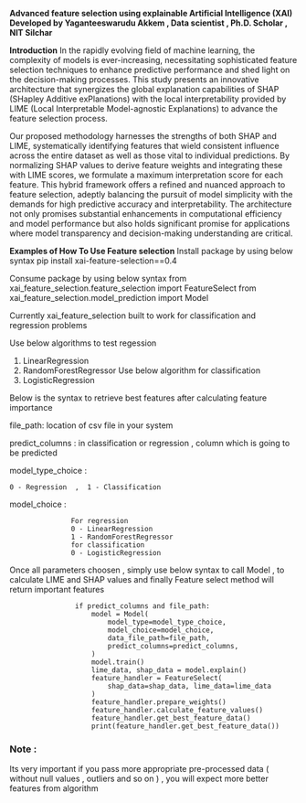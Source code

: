 **Advanced feature selection using explainable Artificial Intelligence (XAI)** 
**Developed by Yaganteeswarudu Akkem , Data scientist , Ph.D. Scholar , NIT Silchar**

**Introduction**
In the rapidly evolving field of machine learning, the complexity of models is ever-increasing, necessitating sophisticated feature selection techniques to enhance predictive performance and shed light on the decision-making processes. This study presents an innovative architecture that synergizes the global explanation capabilities of SHAP (SHapley Additive exPlanations) with the local interpretability provided by LIME (Local Interpretable Model-agnostic Explanations) to advance the feature selection process. 

Our proposed methodology harnesses the strengths of both SHAP and LIME, systematically identifying features that wield consistent influence across the entire dataset as well as those vital to individual predictions. By normalizing SHAP values to derive feature weights and integrating these with LIME scores, we formulate a maximum interpretation score for each feature. This hybrid framework offers a refined and nuanced approach to feature selection, adeptly balancing the pursuit of model simplicity with the demands for high predictive accuracy and interpretability. The architecture not only promises substantial enhancements in computational efficiency and model performance but also holds significant promise for applications where model transparency and decision-making understanding are critical.

**Examples of How To Use Feature selection**
Install package by using below syntax 
pip install xai-feature-selection==0.4


Consume package by using below syntax 
from xai_feature_selection.feature_selection import FeatureSelect
from xai_feature_selection.model_prediction import Model


Currently xai_feature_selection built to work for classification and regression problems 

Use below algorithms to test regession  
 1. LinearRegression
 2. RandomForestRegressor
Use below algorithm for  classification 
 1. LogisticRegression

Below is the syntax to retrieve best features after calculating feature importance 

file_path: location of csv file in your system 

predict_columns : in classification or regression , column which is going to be predicted 

model_type_choice  : 

```
0 - Regression  ,  1 - Classification

```
model_choice  :

```
               For regression 
               0 - LinearRegression
               1 - RandomForestRegressor
               for classification 
               0 - LogisticRegression

```

Once all parameters choosen , simply use below syntax to call Model , to calculate LIME and SHAP values and finally Feature select method will return important features

```
                if predict_columns and file_path:
                    model = Model(
                        model_type=model_type_choice,
                        model_choice=model_choice,
                        data_file_path=file_path,
                        predict_columns=predict_columns,
                    )
                    model.train()
                    lime_data, shap_data = model.explain()
                    feature_handler = FeatureSelect(
                        shap_data=shap_data, lime_data=lime_data
                    )
                    feature_handler.prepare_weights()
                    feature_handler.calculate_feature_values()
                    feature_handler.get_best_feature_data()
                    print(feature_handler.get_best_feature_data())

```

### Note : 
Its very important if you pass more appropriate pre-processed data ( without null values , outliers and so on ) , you will expect more better features from algorithm 







